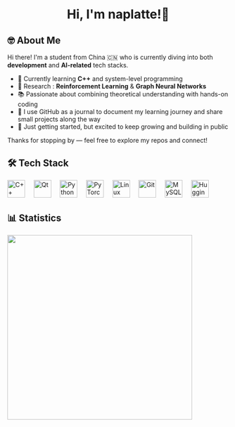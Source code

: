 <h1 align="center"> Hi, I'm naplatte!👋</h1>

## 🤓 About Me

Hi there! I'm a student from China 🇨🇳 who is currently diving into both **development** and **AI-related** tech stacks.

- 🔧 Currently learning **C++** and system-level programming
- 🤖 Research : **Reinforcement Learning** & **Graph Neural Networks**
- 📚 Passionate about combining theoretical understanding with hands-on coding
- 🧠 I use GitHub as a journal to document my learning journey and share small projects along the way
- 🌱 Just getting started, but excited to keep growing and building in public

Thanks for stopping by — feel free to explore my repos and connect!

## 🛠️ Tech Stack
<p align="left">
  <img src="https://cdn.jsdelivr.net/gh/devicons/devicon/icons/cplusplus/cplusplus-original.svg" alt="C++" width="40" />
  &nbsp;&nbsp;&nbsp;
  <img src="https://cdn.jsdelivr.net/gh/devicons/devicon/icons/qt/qt-original.svg" alt="Qt" width="40" />
  &nbsp;&nbsp;&nbsp; 
  <img src="https://cdn.jsdelivr.net/gh/devicons/devicon/icons/python/python-original.svg" alt="Python" width="40" />
  &nbsp;&nbsp;&nbsp;
  <img src="https://cdn.jsdelivr.net/gh/devicons/devicon/icons/pytorch/pytorch-original.svg" alt="PyTorch" width="40" />
  &nbsp;&nbsp;&nbsp; 
  <img src="https://cdn.jsdelivr.net/gh/devicons/devicon/icons/linux/linux-original.svg" alt="Linux" width="40" />
  &nbsp;&nbsp;&nbsp;
  <img src="https://cdn.jsdelivr.net/gh/devicons/devicon/icons/git/git-original.svg" alt="Git" width="40" />
  &nbsp;&nbsp;&nbsp;
  <img src="https://cdn.jsdelivr.net/gh/devicons/devicon/icons/mysql/mysql-original.svg" alt="MySQL" width="40" />
  &nbsp;&nbsp;&nbsp;
  <img src="https://huggingface.co/front/assets/huggingface_logo-noborder.svg" alt="Hugging Face" width="40" />
</p>
<!-- Reinforcement Learning (代表用 OpenAI Gym / 强化学习框架) -->


## 📊 Statistics
<img src="https://github-readme-stats.vercel.app/api?username=sleepyDev0x&show_icons=true&theme=tokyonight" width="420"/>
